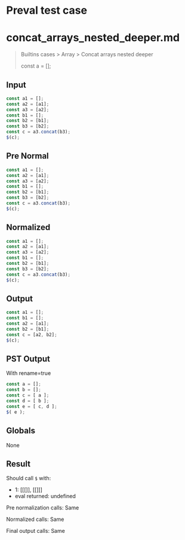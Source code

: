 # Preval test case

# concat_arrays_nested_deeper.md

> Builtins cases > Array > Concat arrays nested deeper
>
> const a = [];

## Input

`````js filename=intro
const a1 = [];
const a2 = [a1];
const a3 = [a2];
const b1 = [];
const b2 = [b1];
const b3 = [b2];
const c = a3.concat(b3);
$(c);
`````

## Pre Normal


`````js filename=intro
const a1 = [];
const a2 = [a1];
const a3 = [a2];
const b1 = [];
const b2 = [b1];
const b3 = [b2];
const c = a3.concat(b3);
$(c);
`````

## Normalized


`````js filename=intro
const a1 = [];
const a2 = [a1];
const a3 = [a2];
const b1 = [];
const b2 = [b1];
const b3 = [b2];
const c = a3.concat(b3);
$(c);
`````

## Output


`````js filename=intro
const a1 = [];
const b1 = [];
const a2 = [a1];
const b2 = [b1];
const c = [a2, b2];
$(c);
`````

## PST Output

With rename=true

`````js filename=intro
const a = [];
const b = [];
const c = [ a ];
const d = [ b ];
const e = [ c, d ];
$( e );
`````

## Globals

None

## Result

Should call `$` with:
 - 1: [[[]], [[]]]
 - eval returned: undefined

Pre normalization calls: Same

Normalized calls: Same

Final output calls: Same
